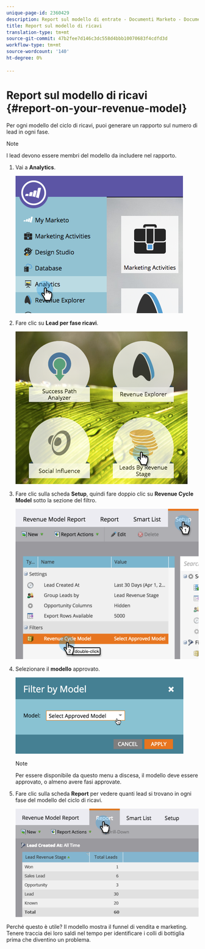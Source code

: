 ```yaml
---
unique-page-id: 2360429
description: Report sul modello di entrate - Documenti Marketo - Documentazione prodotto
title: Report sul modello di ricavi
translation-type: tm+mt
source-git-commit: 47b2fee7d146c3dc558d4bbb10070683f4cdfd3d
workflow-type: tm+mt
source-wordcount: '140'
ht-degree: 0%

---
```



# Report sul modello di ricavi {#report-on-your-revenue-model}

Per ogni modello del ciclo di ricavi, puoi generare un rapporto sul numero di lead in ogni fase.

>[!NOTE]
>
>I lead devono essere membri del modello da includere nel rapporto.

1. Vai a **Analytics**.

   ![](assets/image2015-4-29-16-3a8-3a14.png)

1. Fare clic su **Lead per fase ricavi**.

   ![](assets/image2015-4-29-16-3a15-3a3.png)

1. Fare clic sulla scheda **Setup**, quindi fare doppio clic su **Revenue Cycle Model** sotto la sezione del filtro.

   ![](assets/image2015-4-29-16-3a37-3a57.png)

1. Selezionare il **modello** approvato.

   ![](assets/image2015-4-29-16-3a40-3a34.png)

   >[!NOTE]
   >
   >Per essere disponibile da questo menu a discesa, il modello deve essere approvato, o almeno avere fasi approvate.

1. Fare clic sulla scheda **Report** per vedere quanti lead si trovano in ogni fase del modello del ciclo di ricavi.

   ![](assets/image2015-4-29-16-3a51-3a29.png)

Perché questo è utile? Il modello mostra il funnel di vendita e marketing. Tenere traccia dei loro saldi nel tempo per identificare i colli di bottiglia prima che diventino un problema.
